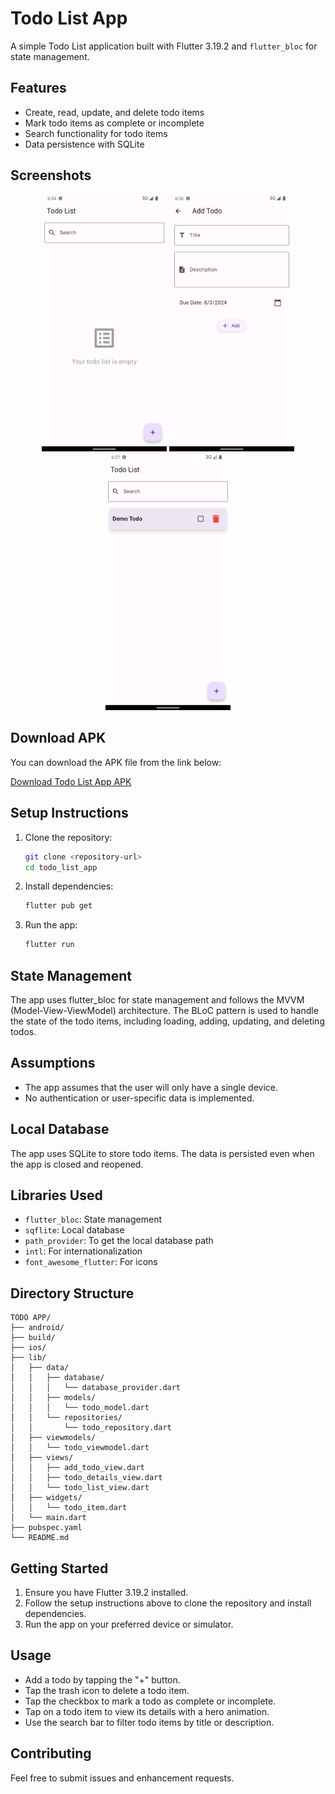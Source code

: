 
# Todo List App

A simple Todo List application built with Flutter 3.19.2 and `flutter_bloc` for state management.

## Features

- Create, read, update, and delete todo items
- Mark todo items as complete or incomplete
- Search functionality for todo items
- Data persistence with SQLite


## Screenshots

<p align="center">
  <img src="screenshots/emptyList.png" alt="Empty Todo List" width="200"/>
  <img src="screenshots/addTodo.png" alt="Add Todo" width="200"/>
  <img src="screenshots/todoList.png" alt="Todo List" width="200"/>
</p>

## Download APK

You can download the APK file from the link below:

[Download Todo List App APK](https://drive.google.com/file/d/12vcXGBJDUisQ1XXwvoE8E9nBYuWiJ5Ea/view?usp=sharing)

## Setup Instructions

1. Clone the repository:
   ```sh
   git clone <repository-url>
   cd todo_list_app
   ```

2. Install dependencies:
   ```sh
   flutter pub get
   ```

3. Run the app:
   ```sh
   flutter run
   ```

## State Management

The app uses flutter_bloc for state management and follows the MVVM (Model-View-ViewModel) architecture. The BLoC pattern is used to handle the state of the todo items, including loading, adding, updating, and deleting todos.

## Assumptions

- The app assumes that the user will only have a single device.
- No authentication or user-specific data is implemented.

## Local Database

The app uses SQLite to store todo items. The data is persisted even when the app is closed and reopened.

## Libraries Used

- `flutter_bloc`: State management
- `sqflite`: Local database
- `path_provider`: To get the local database path
- `intl`: For internationalization
- `font_awesome_flutter`: For icons

## Directory Structure

```
TODO APP/
├── android/
├── build/
├── ios/
├── lib/
│   ├── data/
│   │   ├── database/
│   │   │   └── database_provider.dart
│   │   ├── models/
│   │   │   └── todo_model.dart
│   │   └── repositories/
│   │       └── todo_repository.dart
│   ├── viewmodels/
│   │   └── todo_viewmodel.dart
│   ├── views/
│   │   ├── add_todo_view.dart
│   │   ├── todo_details_view.dart
│   │   └── todo_list_view.dart
│   ├── widgets/
│   │   └── todo_item.dart
│   └── main.dart
├── pubspec.yaml
└── README.md

```

## Getting Started

1. Ensure you have Flutter 3.19.2 installed.
2. Follow the setup instructions above to clone the repository and install dependencies.
3. Run the app on your preferred device or simulator.

## Usage


- Add a todo by tapping the "+" button. 
- Tap the trash icon to delete a todo item.
- Tap the checkbox to mark a todo as complete or incomplete. 
- Tap on a todo item to view its details with a hero animation. 
- Use the search bar to filter todo items by title or description.

## Contributing

Feel free to submit issues and enhancement requests.


